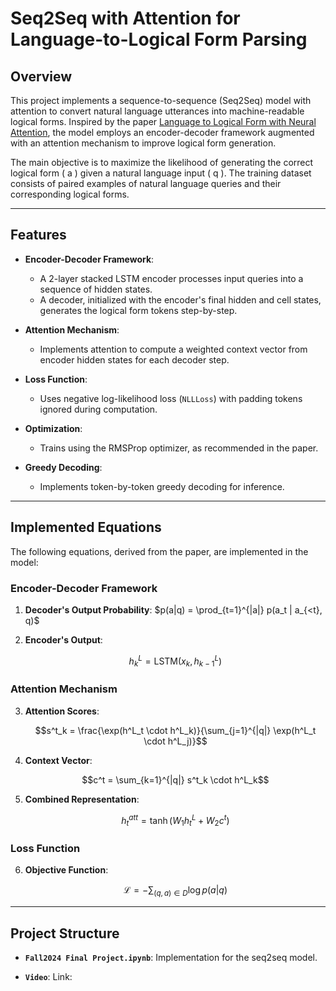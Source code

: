 # **Seq2Seq with Attention for Language-to-Logical Form Parsing**

## **Overview**
This project implements a sequence-to-sequence (Seq2Seq) model with attention to convert natural language utterances into machine-readable logical forms. Inspired by the paper [Language to Logical Form with Neural Attention](https://aclanthology.org/P16-1004.pdf), the model employs an encoder-decoder framework augmented with an attention mechanism to improve logical form generation.

The main objective is to maximize the likelihood of generating the correct logical form \( a \) given a natural language input \( q \). The training dataset consists of paired examples of natural language queries and their corresponding logical forms.

---

## **Features**
- **Encoder-Decoder Framework**:
  - A 2-layer stacked LSTM encoder processes input queries into a sequence of hidden states.
  - A decoder, initialized with the encoder's final hidden and cell states, generates the logical form tokens step-by-step.
  
- **Attention Mechanism**:
  - Implements attention to compute a weighted context vector from encoder hidden states for each decoder step.

- **Loss Function**:
  - Uses negative log-likelihood loss (`NLLLoss`) with padding tokens ignored during computation.

- **Optimization**:
  - Trains using the RMSProp optimizer, as recommended in the paper.

- **Greedy Decoding**:
  - Implements token-by-token greedy decoding for inference.

---

## **Implemented Equations**
The following equations, derived from the paper, are implemented in the model:

### Encoder-Decoder Framework
1. **Decoder's Output Probability**:
   $p(a|q) = \prod_{t=1}^{|a|} p(a_t | a_{<t}, q)$


2. **Encoder's Output**:
   ```math
   h^L_k = \text{LSTM}(x_k, h^L_{k-1})
   ```

### Attention Mechanism
3. **Attention Scores**:
   ```math
   s^t_k = \frac{\exp(h^L_t \cdot h^L_k)}{\sum_{j=1}^{|q|} \exp(h^L_t \cdot h^L_j)}
   ```

4. **Context Vector**:
   ```math
   c^t = \sum_{k=1}^{|q|} s^t_k \cdot h^L_k
   ```

5. **Combined Representation**:
   ```math
   h^{att}_t = \tanh(W_1 h^L_t + W_2 c^t)
   ```

### Loss Function
6. **Objective Function**:
   ```math
   \mathcal{L} = -\sum_{(q,a) \in D} \log p(a|q)
   ```

---

## **Project Structure**
- **`Fall2024 Final Project.ipynb`**:
  Implementation for the seq2seq model.

- **`Video`**:
  Link: 
  

  
